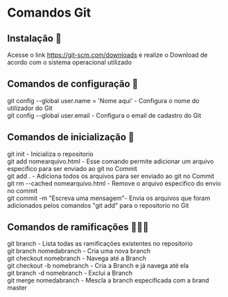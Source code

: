 
# Comandos Git 

## Instalação 👾
Acesse o link https://git-scm.com/downloads e realize o Download de acordo com o sistema operacional utilizado

## Comandos de configuração  🤖

git config --global user.name = 'Nome aqui' - Configura o nome do utilizador do Git   
git config --global user.email - Configura o email de cadastro do Git


## Comandos de inicialização  🦾

git init - Inicializa o repositorio  
git add nomearquivo.html - Esse comando permite adicionar um arquivo especifico para ser enviado ao git no Commit  
git add . - Adiciona todos os arquivos para ser enviado ao git no Commit  
git rm --cached nomearquivo.html - Remove o arquivo especifico do envio no commit  
git commit -m "Escreva uma mensagem"- Envia os arquivos que foram adicionados pelos comandos "git add" para o repositorio no Git  


## Comandos de ramificações 👨‍👦‍👦

git branch - Lista todas as ramificações existentes no repositorio  
git branch nomedabranch - Cria uma nova branch  
git checkout nomebranch - Navega até a Branch  
git checkout -b nomebranch - Cria a Branch e já navega até ela  
git branch -d nomebranch - Exclui a Branch  
git merge  nomedabranch - Mescla a branch especificada com a brand master   
